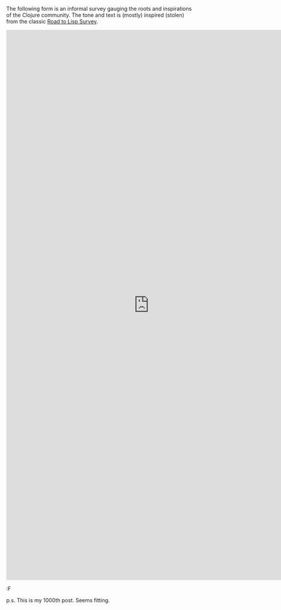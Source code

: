 The following form is an informal survey gauging the roots and inspirations of the Clojure community.  The tone and text is (mostly) inspired (stolen) from the classic [Road to Lisp Survey](http://www.cliki.net/The%20Road%20to%20Lisp%20Survey).

<iframe src="https://docs.google.com/spreadsheet/embeddedform?formkey=dHEwQW12YlNYWDJiYk1WRUFPb0EyZGc6MQ" width="760" height="1465" frameborder="0" marginheight="0" marginwidth="0">Loading...</iframe>

:F

p.s. This is my 1000th post.  Seems fitting.
